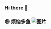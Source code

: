 ### Hi there 👋
### 😄 烦恼多鱼 ![图片](https://user-images.githubusercontent.com/37389604/228121943-f77cd84e-5a01-42e0-8557-34341e4517a6.png)


<!--
**AyolK0327/AyolK0327** is a ✨ _special_ ✨ repository because its `README.md` (this file) appears on your GitHub profile.

Here are some ideas to get you started:

- 🔭 I’m currently working on ...
- 🌱 I’m currently learning ...
- 👯 I’m looking to collaborate on ...
- 🤔 I’m looking for help with ...
- 💬 Ask me about ...
- 📫 How to reach me: ...
- 😄 Pronouns: ...
- ⚡ Fun fact: ...
-->
